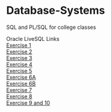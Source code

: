 # Database-Systems
SQL and PL/SQL for college classes

Oracle LiveSQL Links  
[Exercise 1](https://livesql.oracle.com/apex/livesql/s/o7ny02su6ditr8n79pebdaa6q)  
[Exercise 2](https://livesql.oracle.com/apex/livesql/s/o7rwvd94zgj3ejfp9otiuiqkd)  
[Exercise 3](https://livesql.oracle.com/apex/livesql/s/paz0d2hebp9yrds3o7809dxia)  
[Exercise 4](https://livesql.oracle.com/apex/livesql/s/paz0d2hehh2rojbp0m749ufoi)  
[Exercise 5](https://livesql.oracle.com/apex/livesql/s/pcck4bzer2qfosnxd0wdgno4m)  
[Exercise 6A](https://livesql.oracle.com/apex/livesql/s/pcc1hohot0tqgn6c9i109jq7k)  
[Exercise 6B](https://livesql.oracle.com/apex/livesql/s/pccz5nv30lwpvuytyya4fj17c)  
[Exercise 7](https://livesql.oracle.com/apex/livesql/s/pfufuo62nrfcuyqqobbraxj3u)  
[Exercise 8](https://livesql.oracle.com/apex/livesql/s/pfuf7sean8kekl12trre05nwi)  
[Exercise 9 and 10](https://livesql.oracle.com/apex/livesql/s/bfv4b5ttuh2s2ajsp0zd4yuk)  
